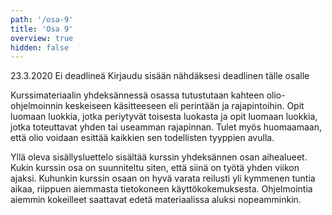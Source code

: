 ```yaml
---
path: '/osa-9'
title: 'Osa 9'
overview: true
hidden: false
---
```


<only-for-course-variant variant="ohja-dl">
  <deadline>23.3.2020</deadline>
</only-for-course-variant>

<only-for-course-variant variant="ohja-nodl">
  <deadline>Ei deadlineä</deadline>
</only-for-course-variant>

<only-for-not-logged-in>
  <deadline>Kirjaudu sisään nähdäksesi deadlinen tälle osalle</deadline>
</only-for-not-logged-in>

Kurssimateriaalin yhdeksännessä osassa tutustutaan kahteen olio-ohjelmoinnin keskeiseen käsitteeseen eli perintään ja rajapintoihin. Opit luomaan luokkia, jotka periytyvät toisesta luokasta ja opit luomaan luokkia, jotka toteuttavat yhden tai useamman rajapinnan. Tulet myös huomaamaan, että olio voidaan esittää kaikkien sen todellisten tyyppien avulla.

<please-login></please-login>

<pages-in-this-section></pages-in-this-section>

Yllä oleva sisällysluettelo sisältää kurssin yhdeksännen osan aihealueet. Kukin kurssin osa on suunniteltu siten, että siinä on työtä yhden viikon ajaksi. Kuhunkin kurssin osaan on hyvä varata reilusti yli kymmenen tuntia aikaa, riippuen aiemmasta tietokoneen käyttökokemuksesta. Ohjelmointia aiemmin kokeilleet saattavat edetä materiaalissa aluksi nopeamminkin.

<exercises-in-this-section></exercises-in-this-section>
